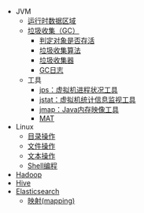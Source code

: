- JVM
  - [运行时数据区域](JVM/运行时数据区域.md)
  - [垃圾收集（GC）](JVM/垃圾收集/README.md)
    - [判定对象是否存活](JVM/垃圾收集/判定对象是否存活.md)
    - [垃圾收集算法](JVM/垃圾收集/垃圾收集算法.md)
    - [垃圾收集器](JVM/垃圾收集/垃圾收集器.md)
    - [GC日志](JVM/垃圾收集/GC日志.md)
  - 工具
    - [jps：虚拟机进程状况工具](JVM/工具/jps：虚拟机进程状况工具.md)
    - [jstat：虚拟机统计信息监视工具](JVM/工具/jstat：虚拟机统计信息监视工具.md)
    - [jmap：Java内存映像工具](JVM/工具/jmap：Java内存映像工具.md)
    - [MAT](JVM/工具/Eclipse%20Memory%20Analyzer(MAT)/README.md)
- Linux
  - [目录操作](Linux/目录操作.md)
  - [文件操作](Linux/文件操作.md)
  - [文本操作](Linux/文本操作.md)
  - [Shell编程](Linux/Shell编程/README.md)
- [Hadoop](Hadoop/README.md)
- [Hive](Hive/README.md) 
- [Elasticsearch](ElasticSearch/README.md)
  - [映射(mapping)](ElasticSearch/Elasticsearch映射的操作.md) 
